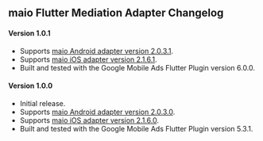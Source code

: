 ## maio Flutter Mediation Adapter Changelog

#### Version 1.0.1
- Supports [maio Android adapter version 2.0.3.1](https://github.com/googleads/googleads-mobile-android-mediation/blob/main/ThirdPartyAdapters/maio/CHANGELOG.md#version-2031).
- Supports [maio iOS adapter version 2.1.6.1](https://github.com/googleads/googleads-mobile-ios-mediation/blob/main/adapters/Maio/CHANGELOG.md#version-2161).
- Built and tested with the Google Mobile Ads Flutter Plugin version 6.0.0.

#### Version 1.0.0
- Initial release.
- Supports [maio Android adapter version 2.0.3.0](https://github.com/googleads/googleads-mobile-android-mediation/blob/main/ThirdPartyAdapters/maio/CHANGELOG.md#version-2030).
- Supports [maio iOS adapter version 2.1.6.0](https://github.com/googleads/googleads-mobile-ios-mediation/blob/main/adapters/Maio/CHANGELOG.md#version-2160).
- Built and tested with the Google Mobile Ads Flutter Plugin version 5.3.1.
